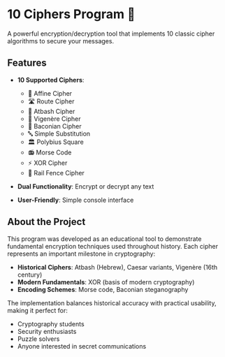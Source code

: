 # 10 Ciphers Program 🔐

A powerful encryption/decryption tool that implements 10 classic cipher algorithms to secure your messages.

## Features 

- **10 Supported Ciphers**:
  - 🧮 Affine Cipher
  - 🛣️ Route Cipher
  - 🔄 Atbash Cipher
  - 📜 Vigenère Cipher
  - 🥓 Baconian Cipher
  - 🔤 Simple Substitution
  - 🏛️ Polybius Square
  - 📻 Morse Code
  - ⚡ XOR Cipher
  - 🚂 Rail Fence Cipher

- **Dual Functionality**: Encrypt or decrypt any text
- **User-Friendly**: Simple console interface 

## About the Project 

This program was developed as an educational tool to demonstrate fundamental encryption techniques used throughout history. Each cipher represents an important milestone in cryptography:

- **Historical Ciphers**: Atbash (Hebrew), Caesar variants, Vigenère (16th century)
- **Modern Fundamentals**: XOR (basis of modern cryptography)
- **Encoding Schemes**: Morse code, Baconian steganography

The implementation balances historical accuracy with practical usability, making it perfect for:
- Cryptography students
- Security enthusiasts
- Puzzle solvers
- Anyone interested in secret communications
